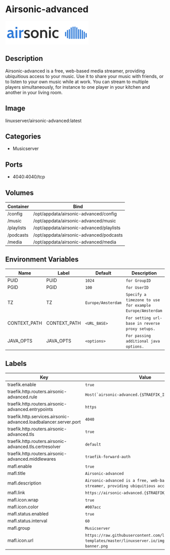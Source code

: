 # Airsonic-advanced

![Logo](images/Airsonicadvanced.png)

## Description
Airsonic\-advanced is a free, web\-based media streamer, providing ubiquitious access to your music. Use it to share your music with friends, or to listen to your own music while at work. You can stream to multiple players simultaneously, for instance to one player in your kitchen and another in your living room.

## Image
linuxserver/airsonic-advanced:latest

## Categories
- Musicserver

## Ports
- 4040:4040/tcp

## Volumes
| Container | Bind |
|-----------|------|
| /config | /opt/appdata/airsonic-advanced/config |
| /music | /opt/appdata/airsonic-advanced/music |
| /playlists | /opt/appdata/airsonic-advanced/playlists |
| /podcasts | /opt/appdata/airsonic-advanced/podcasts |
| /media | /opt/appdata/airsonic-advanced/media |

## Environment Variables
| Name | Label | Default | Description |
|------|-------|---------|-------------|
| PUID | PUID | ```1024``` | ```for GroupID``` |
| PGID | PGID | ```100``` | ```for UserID``` |
| TZ | TZ | ```Europe/Amsterdam``` | ```Specify a timezone to use for example Europe/Amsterdam``` |
| CONTEXT_PATH | CONTEXT_PATH | ```<URL_BASE>``` | ```For setting url-base in reverse proxy setups.``` |
| JAVA_OPTS | JAVA_OPTS | ```<options>``` | ```For passing additional java options.``` |

## Labels
| Key | Value |
|-----|-------|
| traefik.enable | ```true``` |
| traefik.http.routers.airsonic-advanced.rule | ```Host(`airsonic-advanced.{$TRAEFIK_INGRESS_DOMAIN}`)``` |
| traefik.http.routers.airsonic-advanced.entrypoints | ```https``` |
| traefik.http.services.airsonic-advanced.loadbalancer.server.port | ```4040``` |
| traefik.http.routers.airsonic-advanced.tls | ```true``` |
| traefik.http.routers.airsonic-advanced.tls.certresolver | ```default``` |
| traefik.http.routers.airsonic-advanced.middlewares | ```traefik-forward-auth``` |
| mafl.enable | ```true``` |
| mafl.title | ```Airsonic-advanced``` |
| mafl.description | ```Airsonic-advanced is a free, web-based media streamer, providing ubiquitious access to your music.``` |
| mafl.link | ```https://airsonic-advanced.{$TRAEFIK_INGRESS_DOMAIN}``` |
| mafl.icon.wrap | ```true``` |
| mafl.icon.color | ```#007acc``` |
| mafl.status.enabled | ```true``` |
| mafl.status.interval | ```60``` |
| mafl.group | ```Musicserver``` |
| mafl.icon.url | ```https://raw.githubusercontent.com/linuxserver/docker-templates/master/linuxserver.io/img/airsonic-banner.png``` |


